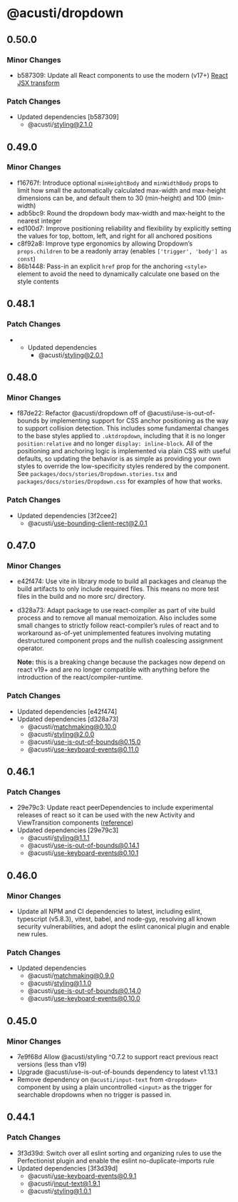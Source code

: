 # @acusti/dropdown

## 0.50.0

### Minor Changes

- b587309: Update all React components to use the modern (v17+)
  [React JSX transform](https://legacy.reactjs.org/blog/2020/09/22/introducing-the-new-jsx-transform.html)

### Patch Changes

- Updated dependencies [b587309]
    - @acusti/styling@2.1.0

## 0.49.0

### Minor Changes

- f16767f: Introduce optional `minHeightBody` and `minWidthBody` props to
  limit how small the automatically calculated max-width and max-height
  dimensions can be, and default them to 30 (min-height) and 100
  (min-width)
- adb5bc9: Round the dropdown body max-width and max-height to the nearest
  integer
- ed100d7: Improve positioning reliability and flexibility by explicitly
  setting the values for top, bottom, left, and right for all anchored
  positions
- c8f92a8: Improve type ergonomics by allowing Dropdown’s `props.children`
  to be a readonly array (enables `['trigger', 'body'] as const`)
- 86b1448: Pass-in an explicit `href` prop for the anchoring `<style>`
  element to avoid the need to dynamically calculate one based on the style
  contents

## 0.48.1

### Patch Changes

-   - Updated dependencies
        - @acusti/styling@2.0.1

## 0.48.0

### Minor Changes

- f87de22: Refactor @acusti/dropdown off of @acusti/use-is-out-of-bounds by
  implementing support for CSS anchor positioning as the way to support
  collision detection. This includes some fundamental changes to the base
  styles applied to `.uktdropdown`, including that it is no longer
  `position:relative` and no longer `display: inline-block`. All of the
  positioning and anchoring logic is implemented via plain CSS with useful
  defaults, so updating the behavior is as simple as providing your own
  styles to override the low-specificity styles rendered by the component.
  See `packages/docs/stories/Dropdown.stories.tsx` and
  `packages/docs/stories/Dropdown.css` for examples of how that works.

### Patch Changes

- Updated dependencies [3f2cee2]
    - @acusti/use-bounding-client-rect@2.0.1

## 0.47.0

### Minor Changes

- e42f474: Use vite in library mode to build all packages and cleanup the
  build artifacts to only include required files. This means no more test
  files in the build and no more src/ directory.
- d328a73: Adapt package to use react-compiler as part of vite build
  process and to remove all manual memoization. Also includes some small
  changes to strictly follow react-compiler’s rules of react and to
  workaround as-of-yet unimplemented features involving mutating
  destructured component props and the nullish coalescing assignment
  operator.

    **Note:** this is a breaking change because the packages now depend on
    react v19+ and are no longer compatible with anything before the
    introduction of the react/compiler-runtime.

### Patch Changes

- Updated dependencies [e42f474]
- Updated dependencies [d328a73]
    - @acusti/matchmaking@0.10.0
    - @acusti/styling@2.0.0
    - @acusti/use-is-out-of-bounds@0.15.0
    - @acusti/use-keyboard-events@0.11.0

## 0.46.1

### Patch Changes

- 29e79c3: Update react peerDependencies to include experimental releases
  of react so it can be used with the new Activity and ViewTransition
  components
  ([reference](https://react.dev/blog/2025/04/23/react-labs-view-transitions-activity-and-more))
- Updated dependencies [29e79c3]
    - @acusti/styling@1.1.1
    - @acusti/use-is-out-of-bounds@0.14.1
    - @acusti/use-keyboard-events@0.10.1

## 0.46.0

### Minor Changes

- Update all NPM and CI dependencies to latest, including eslint,
  typescript (v5.8.3), vitest, babel, and node-gyp, resolving all known
  security vulnerabilities, and adopt the eslint canonical plugin and
  enable new rules.

### Patch Changes

- Updated dependencies
    - @acusti/matchmaking@0.9.0
    - @acusti/styling@1.1.0
    - @acusti/use-is-out-of-bounds@0.14.0
    - @acusti/use-keyboard-events@0.10.0

## 0.45.0

### Minor Changes

- 7e9f68d Allow @acusti/styling ^0.7.2 to support react previous react
  versions (less than v19)
- Upgrade @acusti/use-is-out-of-bounds dependency to latest v1.13.1
- Remove dependency on `@acusti/input-text` from `<Dropdown>` component by
  using a plain uncontrolled `<input>` as the trigger for searchable
  dropdowns when no trigger is passed in.

## 0.44.1

### Patch Changes

- 3f3d39d: Switch over all eslint sorting and organizing rules to use the
  Perfectionist plugin and enable the eslint no-duplicate-imports rule
- Updated dependencies [3f3d39d]
    - @acusti/use-keyboard-events@0.9.1
    - @acusti/input-text@1.9.1
    - @acusti/styling@1.0.1
